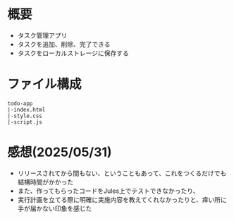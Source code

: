 # 概要
- タスク管理アプリ
- タスクを追加、削除、完了できる
- タスクをローカルストレージに保存する

# ファイル構成
```
todo-app
|-index.html
|-style.css
|-script.js
```

# 感想(2025/05/31)
- リリースされてから間もない、ということもあって、これをつくるだけでも結構時間がかかった
- また、作ってもらったコードをJules上でテストできなかったり、
- 実行計画を立てる際に明確に実施内容を教えてくれなかったりと、痒い所に手が届かない印象を感じた
